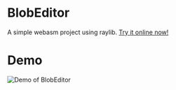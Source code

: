 # BlobEditor
A simple webasm project using raylib. [Try it online now!](http://www.andreafontana.it/BlobEditor/)

# Demo
![Demo of BlobEditor](https://github.com/trikko/BlobEditor/raw/main/output.gif)
